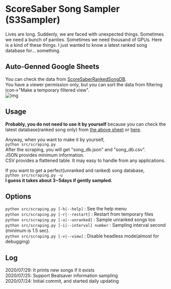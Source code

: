 # ScoreSaber Song Sampler (S3Sampler)
Lives are long. Suddenly, we are faced with unexpected things. Sometimes we need a bunch of panties. Sometimes we need thousand of GPUs. Here is a kind of these things. I just wanted to know a latest ranked song database for... something.  

## Auto-Genned Google Sheets
You can check the data from [ScoreSaberRankedSongDB](https://docs.google.com/spreadsheets/d/1NZpCVfejZgJBtrJL0AukMz4KODm_MKKEPhxN9CR34BE/edit?usp=sharing).  
You have a viewer permission only, but you can sort the data from filtering icon->"Make a temporary filtered view".  
![img](https://user-images.githubusercontent.com/9051681/88448983-39d9d600-ce7e-11ea-80b9-1068d3f518b0.png)


## Usage
**Probably, you do not need to use it by yourself** because you can check the latest database(ranked song only) from [the above sheet](https://docs.google.com/spreadsheets/d/1NZpCVfejZgJBtrJL0AukMz4KODm_MKKEPhxN9CR34BE/edit?usp=sharing) or [here](./database/).

Anyway, when you want to make it by yourself,  
```python src/scraping.py```  
After the scraping, you will get "song_db.json" and "song_db.csv".  
JSON provides minimum information.  
CSV provides a flattened table. It may easy to handle from any applications.

If you want to get a perfect(unranked and ranked) song database,  
```python src/scraping.py -u```  
**I guess it takes about 3~5days if gently sampled.**

## Options
```python src/scraping.py [-h|--help]``` : See the help menu  
```python src/scraping.py [-r|--restart]``` : Restart from temporary files   
```python src/scraping.py [-u|--unranked]``` : Sample unranked songs too   
```python src/scraping.py [-i|--interval] number``` : Sampling interval second (minimum is 1.5 sec).  
```python src/scraping.py [-v|--view]``` : Disable headless mode(almost for debugging)  

## Log
2020/07/29: It prints new songs if it exists  
2020/07/25: Support Beatsaver information sampling  
2020/07/24: Initial commit, and started daily updating
